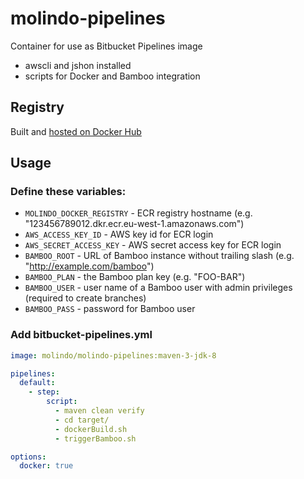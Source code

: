 # molindo-pipelines

Container for use as Bitbucket Pipelines image

- awscli and jshon installed
- scripts for Docker and Bamboo integration

## Registry

Built and [hosted on Docker Hub](https://hub.docker.com/r/molindo/molindo-pipelines/)

## Usage

### Define these variables:

- `MOLINDO_DOCKER_REGISTRY` - ECR registry hostname (e.g. "123456789012.dkr.ecr.eu-west-1.amazonaws.com")
- `AWS_ACCESS_KEY_ID` - AWS key id for ECR login
- `AWS_SECRET_ACCESS_KEY` - AWS secret access key for ECR login
- `BAMBOO_ROOT` - URL of Bamboo instance without trailing slash (e.g. "http://example.com/bamboo")
- `BAMBOO_PLAN` - the Bamboo plan key (e.g. "FOO-BAR")
- `BAMBOO_USER` - user name of a Bamboo user with admin privileges (required to create branches)
- `BAMBOO_PASS` - password for Bamboo user

### Add bitbucket-pipelines.yml

```yml
image: molindo/molindo-pipelines:maven-3-jdk-8

pipelines:
  default:
    - step:
        script:
          - maven clean verify
          - cd target/
          - dockerBuild.sh
          - triggerBamboo.sh

options:
  docker: true
```
